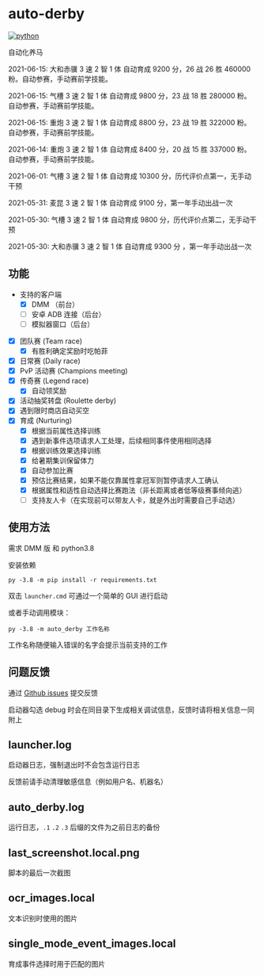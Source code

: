 # auto-derby

[![python](https://github.com/NateScarlet/auto-derby/actions/workflows/python-app.yml/badge.svg)](https://github.com/NateScarlet/auto-derby/actions/workflows/python-app.yml)

自动化养马

2021-06-15: 大和赤骥 3 速 2 智 1 体 自动育成 9200 分，26 战 26 胜 460000 粉。自动参赛，手动赛前学技能。

2021-06-15: 气槽 3 速 2 智 1 体 自动育成 9800 分，23 战 18 胜 280000 粉。自动参赛，手动赛前学技能。

2021-06-15: 重炮 3 速 2 智 1 体 自动育成 8800 分，23 战 19 胜 322000 粉。自动参赛，手动赛前学技能。

2021-06-14: 重炮 3 速 2 智 1 体 自动育成 8400 分，20 战 15 胜 337000 粉。自动参赛，手动赛前学技能。

2021-06-01: 气槽 3 速 2 智 1 体 自动育成 10300 分，历代评价点第一，无手动干预

2021-05-31: 麦昆 3 速 2 智 1 体 自动育成 9100 分，第一年手动出战一次

2021-05-30: 气槽 3 速 2 智 1 体 自动育成 9800 分，历代评价点第二，无手动干预

2021-05-30: 大和赤骥 3 速 2 智 1 体 自动育成 9300 分 ，第一年手动出战一次

## 功能

- 支持的客户端
  - [x] DMM （前台）
  - [ ] 安卓 ADB 连接（后台）
  - [ ] 模拟器窗口（后台）
- [x] 团队赛 (Team race)
  - [x] 有胜利确定奖励时吃帕菲
- [x] 日常赛 (Daily race)
- [x] PvP 活动赛 (Champions meeting)
- [x] 传奇赛 (Legend race)
  - [x] 自动领奖励
- [x] 活动抽奖转盘 (Roulette derby)
- [x] 遇到限时商店自动买空
- [x] 育成 (Nurturing)
  - [x] 根据当前属性选择训练
  - [x] 遇到新事件选项请求人工处理，后续相同事件使用相同选择
  - [x] 根据训练效果选择训练
  - [x] 给暑期集训保留体力
  - [x] 自动参加比赛
  - [x] 预估比赛结果，如果不能仅靠属性拿冠军则暂停请求人工确认
  - [x] 根据属性和适性自动选择比赛跑法（非长距离或者低等级赛事倾向逃）
  - [ ] 支持友人卡（在实现前可以带友人卡，就是外出时需要自己手动选）

## 使用方法

需求 DMM 版 和 python3.8

安装依赖

```shell
py -3.8 -m pip install -r requirements.txt
```

双击 `launcher.cmd` 可通过一个简单的 GUI 进行启动

或者手动调用模块：

```shell
py -3.8 -m auto_derby 工作名称
```

工作名称随便输入错误的名字会提示当前支持的工作

## 问题反馈

通过 [Github issues](https://github.com/NateScarlet/auto-derby/issues) 提交反馈

启动器勾选 debug 时会在同目录下生成相关调试信息，反馈时请将相关信息一同附上

## launcher.log

启动器日志，强制退出时不会包含运行日志

反馈前请手动清理敏感信息（例如用户名、机器名）

## auto_derby.log

运行日志，`.1` `.2` `.3` 后缀的文件为之前日志的备份

## last_screenshot.local.png

脚本的最后一次截图

## ocr_images.local

文本识别时使用的图片

## single_mode_event_images.local

育成事件选择时用于匹配的图片
